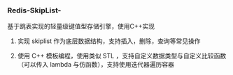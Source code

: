 ### Redis-SkipList-

基于跳表实现的轻量级键值型存储引擎，使用C++实现

1. 实现 skiplist 作为底层数据结构，支持插入，删除，查询等常见操作

2. 使用 C++ 模板编程，使用类似 STL ，支持自定义数据类型与自定义比较函数（可以传入 lambda 与仿函数），支持使用迭代器遍历容器

